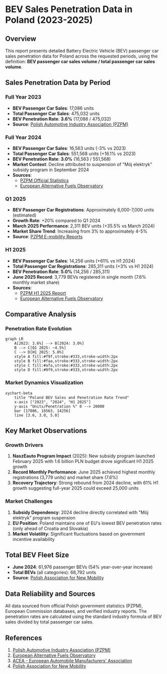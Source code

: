 # BEV Sales Penetration Data in Poland (2023-2025)

## Overview
This report presents detailed Battery Electric Vehicle (BEV) passenger car sales penetration data for Poland across the requested periods, using the definition: **BEV passenger car sales volume / total passenger car sales volume**.

## Sales Penetration Data by Period

### Full Year 2023
- **BEV Passenger Car Sales**: 17,086 units
- **Total Passenger Car Sales**: 475,032 units
- **BEV Penetration Rate**: **3.6%** (17,086 / 475,032)
- **Source**: [Polish Automotive Industry Association (PZPM)](https://www.pzpm.org.pl/pl/Rynek-motoryzacyjny/Rejestracje-Pojazdow/)

### Full Year 2024
- **BEV Passenger Car Sales**: 16,563 units (-3% vs 2023)
- **Total Passenger Car Sales**: 551,568 units (+16.1% vs 2023)
- **BEV Penetration Rate**: **3.0%** (16,563 / 551,568)
- **Market Context**: Decline attributed to suspension of "Mój elektryk" subsidy program in September 2024
- **Sources**: 
  - [PZPM Official Statistics](https://www.pzpm.org.pl/en/Electromobility/E-Mobility-Index/)
  - [European Alternative Fuels Observatory](https://alternative-fuels-observatory.ec.europa.eu/general-information/news/poland-3-decrease-bev-registrations-compared-2023-2024)

### Q1 2025
- **BEV Passenger Car Registrations**: Approximately 6,000-7,000 units (estimated)
- **Growth Rate**: +20% compared to Q1 2024
- **March 2025 Performance**: 2,311 BEV units (+35.5% vs March 2024)
- **Market Share Trend**: Increasing from 3% to approximately 4-5%
- **Source**: [PZPM E-mobility Reports](https://www.pzpm.org.pl/pl/Rynek-motoryzacyjny/Rejestracje-Pojazdow/)

### H1 2025
- **BEV Passenger Car Sales**: 14,256 units (+61% vs H1 2024)
- **Total Passenger Car Registrations**: 285,311 units (+3% vs H1 2024)
- **BEV Penetration Rate**: **5.0%** (14,256 / 285,311)
- **June 2025 Record**: 3,779 BEVs registered in single month (7.6% monthly market share)
- **Sources**: 
  - [PZPM H1 2025 Report](https://www.pzpm.org.pl/en/Electromobility/E-Mobility-Index/)
  - [European Alternative Fuels Observatory](https://alternative-fuels-observatory.ec.europa.eu/)

## Comparative Analysis

### Penetration Rate Evolution

```mermaid
graph LR
    A[2023: 3.6%] --> B[2024: 3.0%]
    B --> C[Q1 2025: ~4.5%]
    C --> D[H1 2025: 5.0%]
    style A fill:#f9f,stroke:#333,stroke-width:2px
    style B fill:#faa,stroke:#333,stroke-width:2px
    style C fill:#afa,stroke:#333,stroke-width:2px
    style D fill:#9f9,stroke:#333,stroke-width:2px
```

### Market Dynamics Visualization

```mermaid
xychart-beta
    title "Poland BEV Sales and Penetration Rate Trend"
    x-axis ["2023", "2024", "H1 2025"]
    y-axis "Units/Penetration %" 0 --> 20000
    bar [17086, 16563, 14256]
    line [3.6, 3.0, 5.0]
```

## Key Market Observations

### Growth Drivers
1. **NaszEauto Program Impact** (2025): New subsidy program launched February 2025 with 1.6 billion PLN budget drove significant H1 2025 growth
2. **Record Monthly Performance**: June 2025 achieved highest monthly registrations (3,779 units) and market share (7.6%)
3. **Recovery Trajectory**: Strong rebound from 2024 decline, with 61% H1 growth suggesting full-year 2025 could exceed 25,000 units

### Market Challenges
1. **Subsidy Dependency**: 2024 decline directly correlated with "Mój elektryk" program suspension
2. **EU Position**: Poland maintains one of EU's lowest BEV penetration rates (only ahead of Croatia and Slovakia)
3. **Market Volatility**: Significant fluctuations based on government incentive availability

## Total BEV Fleet Size
- **June 2024**: 61,976 passenger BEVs (54% year-over-year increase)
- **Total BEVs** (all categories): 68,792 units
- **Source**: [Polish Association for New Mobility](https://psnm.org/)

## Data Reliability and Sources
All data sourced from official Polish government statistics (PZPM), European Commission databases, and verified industry reports. The penetration rates are calculated using the standard industry formula of BEV sales divided by total passenger car sales.

## References
1. [Polish Automotive Industry Association (PZPM)](https://www.pzpm.org.pl/)
2. [European Alternative Fuels Observatory](https://alternative-fuels-observatory.ec.europa.eu/)
3. [ACEA - European Automobile Manufacturers' Association](https://www.acea.auto/pc-registrations/)
4. [Polish Association for New Mobility](https://psnm.org/)
